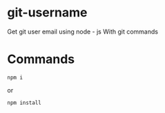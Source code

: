 # git-username
Get git user email using node - js With git commands

# Commands
```
npm i 
```

or 

```
npm install 
```
